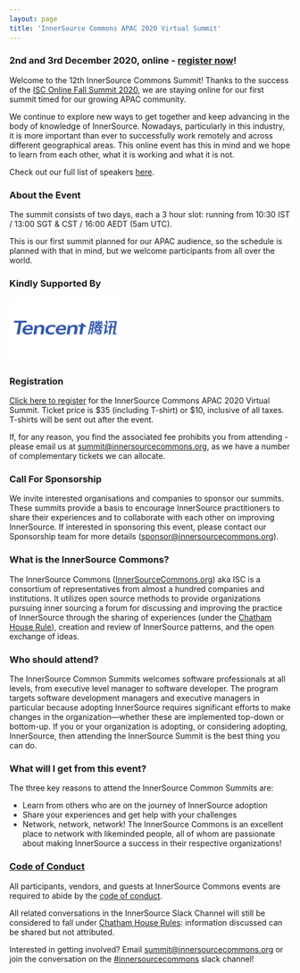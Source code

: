 ```yaml
---
layout: page
title: 'InnerSource Commons APAC 2020 Virtual Summit'
---
```


### 2nd and 3rd December 2020, online - [register now](https://eventyay.com/e/3dbaaa50)!

Welcome to the 12th InnerSource Commons Summit! Thanks to the success of the <a href="https://youtu.be/0YzOz94cNec">ISC
Online Fall Summit 2020</a>, we are staying online for our first summit timed for our growing APAC community.

We continue to explore new ways to get together and keep advancing in the body of knowledge of InnerSource. Nowadays, particularly in this industry, it
is more important than ever to successfully work remotely and across different geographical areas. This online event has this in mind and we hope to learn from
each other, what it is working and what it is not.

Check out our full list of speakers [here](/events/isc-apac-2020-speakers/).

### About the Event

The summit consists of two days, each a 3 hour slot: running from 10:30 IST / 13:00 SGT & CST / 16:00 AEDT (5am UTC).

This is our first summit planned for our APAC audience, so the schedule is planned with that in mind, but we welcome participants from all over the world.

### Kindly Supported By

<p>
<img alt="Tencent" src="/assets/img/Tencent-Logo.jpg" width="200"/>
</p>

### Registration

[Click here to register](https://eventyay.com/e/3dbaaa50) for the InnerSource Commons APAC 2020 Virtual Summit. Ticket price is $35 (including T-shirt) or $10, inclusive of all taxes. T-shirts will be sent out after the event.

If, for any reason, you find the associated fee prohibits you from attending - please email us at <summit@innersourcecommons.org>, as we have a number of complementary tickets we can allocate.

### Call For Sponsorship

We invite interested organisations and companies to sponsor our summits. These summits provide a basis to encourage InnerSource practitioners to share their experiences and to collaborate with each other on improving InnerSource. If interested in sponsoring this event, please contact our Sponsorship team for more details (sponsor@innersourcecommons.org).

### What is the InnerSource Commons?

The InnerSource Commons ([InnerSourceCommons.org](http://innersourcecommons.org)) aka ISC is a consortium of representatives from almost a hundred companies and institutions. It utilizes open source methods to provide organizations pursuing inner sourcing a forum for discussing and improving the practice of InnerSource through the sharing of experiences (under the [Chatham House Rule](https://www.chathamhouse.org/about/chatham-house-rule)), creation and review of InnerSource patterns, and the open exchange of ideas.

### Who should attend?

The InnerSource Common Summits welcomes software professionals at all levels, from executive level manager to software developer. The program targets software development managers and executive managers in particular because adopting InnerSource requires significant efforts to make changes in the organization—whether these are implemented top-down or bottom-up. If you or your organization is adopting, or considering adopting, InnerSource, then attending the InnerSource Summit is the best thing you can do.

### What will I get from this event?

The three key reasons to attend the InnerSource Common Summits are:

* Learn from others who are on the journey of InnerSource adoption
* Share your experiences and get help with your challenges
* Network, network, network! The InnerSource Commons is an excellent place to network with likeminded people, all of whom are passionate about making InnerSource a success in their respective organizations!

### [Code of Conduct](/events/conduct/)

All participants, vendors, and guests at InnerSource Commons events are required to abide by the [code of conduct](/events/conduct/).

All related conversations in the InnerSource Slack Channel will still be considered to fall under [Chatham House Rules](https://en.wikipedia.org/wiki/Chatham_House_Rule): information discussed can be shared but not attributed.

Interested in getting involved? Email <summit@innersourcecommons.org> or join the conversation on the [#innersourcecommons](https://innersourcecommons-inviter.herokuapp.com/) slack channel!
